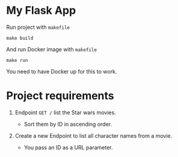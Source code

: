 # My Flask App

Run project with `makefile`

    make build

And run Docker image with `makefile`
    
    make run

You need to have Docker up for this to work.

# Project requirements

1. Endpoint `GET /` list the Star wars movies.
   * Sort them by ID in ascending order.

2. Create a new Endpoint to list all character names from a movie.
   * You pass an ID as a URL parameter. 